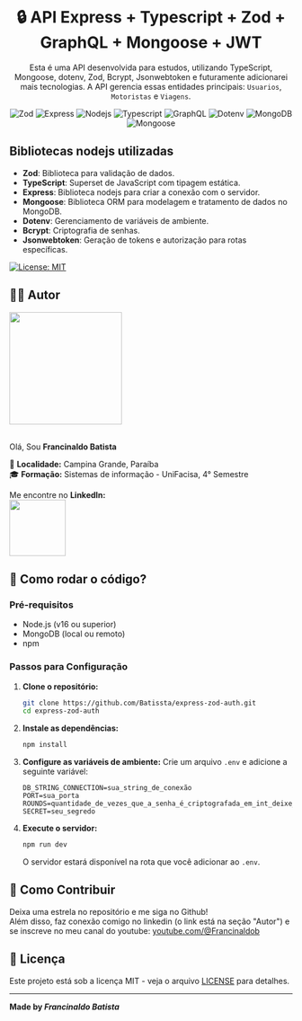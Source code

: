 <div align="center">
  
# 🔒 API Express + Typescript + Zod + GraphQL + Mongoose + JWT

</div>

<div align="center">
  
Esta é uma API desenvolvida para estudos, utilizando TypeScript, Mongoose, dotenv, Zod, Bcrypt, Jsonwebtoken e futuramente adicionarei mais tecnologias. A API gerencia essas entidades principais: `Usuarios`, `Motoristas` e `Viagens`.


![Zod](https://img.shields.io/badge/Zod-000000?style=for-the-badge&logo=Zod)
![Express](https://img.shields.io/badge/Express-000000?style=for-the-badge&logo=Express)
![Nodejs](https://img.shields.io/badge/NodeJs-000000?style=for-the-badge&logo=nodedotjs)
![Typescript](https://img.shields.io/badge/Typescript-000000?style=for-the-badge&logo=Typescript)
![GraphQL](https://img.shields.io/badge/GraphQL-black?style=for-the-badge&logo=GraphQL)
![Dotenv](https://img.shields.io/badge/Dotenv-000000?style=for-the-badge&logo=Dotenv)
![MongoDB](https://img.shields.io/badge/MongoDB-000000?style=for-the-badge&logo=MongoDB)
![Mongoose](https://img.shields.io/badge/Mongoose-000000?style=for-the-badge&logo=Mongoose)

</div>

## Bibliotecas nodejs utilizadas

- **Zod**: Biblioteca para validação de dados.
- **TypeScript**: Superset de JavaScript com tipagem estática.
- **Express**: Biblioteca nodejs para criar a conexão com o servidor.
- **Mongoose**: Biblioteca ORM para modelagem e tratamento de dados no MongoDB.
- **Dotenv**: Gerenciamento de variáveis de ambiente.
- **Bcrypt**: Criptografia de senhas.
- **Jsonwebtoken**: Geração de tokens e autorização para rotas específicas.

[![License: MIT](https://img.shields.io/badge/License-MIT-green.svg)](https://opensource.org/licenses/MIT)

## ✍🏻 Autor

<a><img src="https://gitlab.com/uploads/-/system/user/avatar/23003426/avatar.png" width="200"></a><br><br>

Olá, Sou **Francinaldo Batista** <br>

📍 **Localidade:** Campina Grande, Paraíba<br>
🎓 **Formação:** Sistemas de informação - UniFacisa, 4° Semestre<br>

Me encontre no **LinkedIn:**<br>
<a href="https://www.linkedin.com/in/francinaldobatista"><img src="https://img.shields.io/badge/LinkedIn-blue?style=for-the-badge&logo=linkedin" width="100"></a>

## 🤔 Como rodar o código?
### Pré-requisitos

- Node.js (v16 ou superior)
- MongoDB (local ou remoto)
- npm

### Passos para Configuração

1. **Clone o repositório:**

   ```bash
   git clone https://github.com/Batissta/express-zod-auth.git
   cd express-zod-auth
   ```
   
2. **Instale as dependências:**

     ```bash
     npm install
     ```
3. **Configure as variáveis de ambiente:**
     Crie um arquivo `.env` e adicione a seguinte variável:
      ```env
      DB_STRING_CONNECTION=sua_string_de_conexão
      PORT=sua_porta
      ROUNDS=quantidade_de_vezes_que_a_senha_é_criptografada_em_int_deixe_entre_10_e_13
      SECRET=seu_segredo
      ```
4. **Execute o servidor:**
      ```bash
      npm run dev
      ```
      O servidor estará disponível na rota que você adicionar ao `.env`.

## 🤝 Como Contribuir
Deixa uma estrela no repositório e me siga no Github!<br>
Além disso, faz conexão comigo no linkedin (o link está na seção "Autor") e se inscreve no meu canal do youtube: [youtube.com/@Francinaldob](https://www.youtube.com/@Francinaldob)

## 📄 Licença
Este projeto está sob a licença MIT - veja o arquivo [LICENSE](LICENSE) para detalhes.

---

**Made by _Francinaldo Batista_**  

